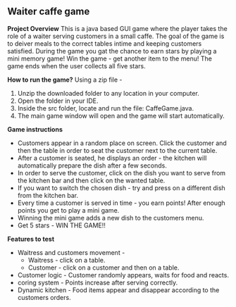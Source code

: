 ## Waiter caffe game

**Project Overview**
This is a java based GUI game where the player takes the role of a waiter serving customers in a small caffe.
The goal of the game is to deiver meals to the correct tables intime and keeping customers satisfied.
During the game you gat the chance to earn stars by playing a mini memory game! Win the game - get another item to the menu!
The game ends when the user collects all five stars.

**How to run the game?**
Using a zip file - 
1. Unzip the downloaded folder to any location in your computer.
2. Open the folder in your IDE.
3. Inside the src folder, locate and run the file: CaffeGame.java.
4. The main game window will open and the game will start automatically.

**Game instructions**
* Customers appear in a random place on screen. 
Click the customer and then the table in order to seat the customer next to the current table.
* After a customer is seated, he displays an order - the kitchen will automatically prepare the dish after a few seconds.
* In order to serve the customer, click on the dish you want to serve from the kitchen bar and then click on the wanted table.
* If you want to switch the chosen dish - try and press on a different dish from the kitchen bar.
* Every time a customer is served in time - you earn points! After enough points you get to play a mini game.
* Winning the mini game adds a new dish to the customers menu.
* Get 5 stars - WIN THE GAME!!

**Features to test**
* Waitress and customers movement -
  - Waitress - click on a table.
  - Customer - click on a customer and then on a table.
* Customer logic - Customer randomly appears, waits for food and reacts.
* coring system - Points increase after serving correctly.
* Dynamic kitchen - Food items appear and disappear according to the customers orders.
  
